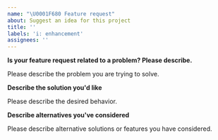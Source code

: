 ```yaml
---
name: "\U0001F680 Feature request"
about: Suggest an idea for this project
title: ''
labels: 'i: enhancement'
assignees: ''
---
```


<!--
Thank you for suggesting an idea to make this project better!

Please fill in as much of the template below as you're able.
-->

**Is your feature request related to a problem? Please describe.**

Please describe the problem you are trying to solve.

**Describe the solution you'd like**

Please describe the desired behavior.

**Describe alternatives you've considered**

Please describe alternative solutions or features you have considered.
